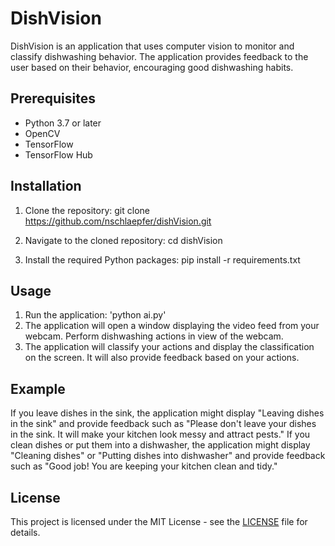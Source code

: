 
# DishVision

DishVision is an application that uses computer vision to monitor and classify dishwashing behavior. The application provides feedback to the user based on their behavior, encouraging good dishwashing habits.

## Prerequisites

- Python 3.7 or later
- OpenCV
- TensorFlow
- TensorFlow Hub

## Installation

1. Clone the repository:
git clone https://github.com/nschlaepfer/dishVision.git

2. Navigate to the cloned repository:
cd dishVision

3. Install the required Python packages:
pip install -r requirements.txt


## Usage

1. Run the application:
'python ai.py'
2. The application will open a window displaying the video feed from your webcam. Perform dishwashing actions in view of the webcam.
3. The application will classify your actions and display the classification on the screen. It will also provide feedback based on your actions.

## Example

If you leave dishes in the sink, the application might display "Leaving dishes in the sink" and provide feedback such as "Please don't leave your dishes in the sink. It will make your kitchen look messy and attract pests." If you clean dishes or put them into a dishwasher, the application might display "Cleaning dishes" or "Putting dishes into dishwasher" and provide feedback such as "Good job! You are keeping your kitchen clean and tidy."

## License

This project is licensed under the MIT License - see the [LICENSE](LICENSE) file for details.
